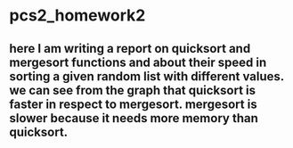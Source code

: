 # pcs2_homework2
## here I am writing a report on quicksort and mergesort functions and about their speed in sorting a given random list with different values. we can see from the graph that quicksort is faster in respect to mergesort. mergesort is slower because it needs more memory than quicksort. 
